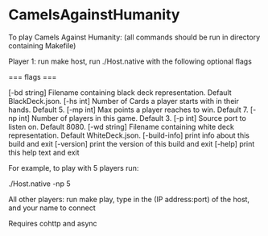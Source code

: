 # CamelsAgainstHumanity

To play Camels Against Humanity:
(all commands should be run in directory containing Makefile)

Player 1: run make host, run ./Host.native with the following optional flags

=== flags ===

  [-bd string]   Filename containing black deck representation. Default
                 BlackDeck.json.
  [-hs int]      Number of Cards a player starts with in their hands. Default 5.
  [-mp int]      Max points a player reaches to win. Default 7.
  [-np int]      Number of players in this game. Default 3.
  [-p int]       Source port to listen on. Default 8080.
  [-wd string]   Filename containing white deck representation. Default
                 WhiteDeck.json.
  [-build-info]  print info about this build and exit
  [-version]     print the version of this build and exit
  [-help]        print this help text and exit

For example, to play with 5 players run:

./Host.native -np 5

All other players: run make play, type in the (IP address:port) of the host, 
and your name to connect


Requires cohttp and async
